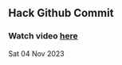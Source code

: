 
 ## Hack Github Commit 
 ### Watch video <a href="https://www.youtube.com">here</a> 
 Sat 04 Nov 2023 
